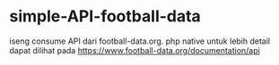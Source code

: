 # simple-API-football-data
iseng consume API dari football-data.org. php native
untuk lebih detail dapat dilihat pada https://www.football-data.org/documentation/api
